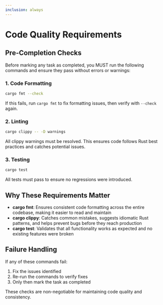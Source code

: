 ```yaml
---
inclusion: always
---
```


# Code Quality Requirements

## Pre-Completion Checks

Before marking any task as completed, you MUST run the following commands and ensure they pass without errors or warnings:

### 1. Code Formatting
```bash
cargo fmt --check
```
If this fails, run `cargo fmt` to fix formatting issues, then verify with `--check` again.

### 2. Linting
```bash
cargo clippy -- -D warnings
```
All clippy warnings must be resolved. This ensures code follows Rust best practices and catches potential issues.

### 3. Testing
```bash
cargo test
```
All tests must pass to ensure no regressions were introduced.

## Why These Requirements Matter

- **cargo fmt**: Ensures consistent code formatting across the entire codebase, making it easier to read and maintain
- **cargo clippy**: Catches common mistakes, suggests idiomatic Rust patterns, and helps prevent bugs before they reach production
- **cargo test**: Validates that all functionality works as expected and no existing features were broken

## Failure Handling

If any of these commands fail:
1. Fix the issues identified
2. Re-run the commands to verify fixes
3. Only then mark the task as completed

These checks are non-negotiable for maintaining code quality and consistency.